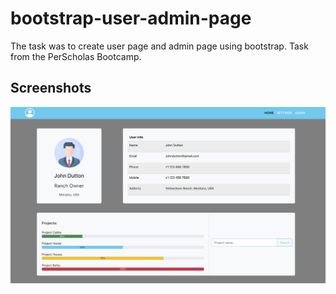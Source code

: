 # bootstrap-user-admin-page

The task was to create user page and admin page using bootstrap.
Task from the PerScholas Bootcamp.

## Screenshots

![App Screenshot](./images/User%20page.png)
